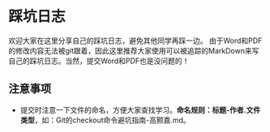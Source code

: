 # 踩坑日志
欢迎大家在这里分享自己的踩坑日志，避免其他同学再踩一边。 由于Word和PDF的修改内容无法被git跟着，因此这里推荐大家使用可以被追踪的MarkDown来写自己的踩坑日志。当然，提交Word和PDF也是没问题的！
## 注意事项
- 提交时注意一下文件的命名，方便大家查找学习。**命名规则：标题-作者.文件类型**，如：Git的checkout命令避坑指南-高颢嘉.md。